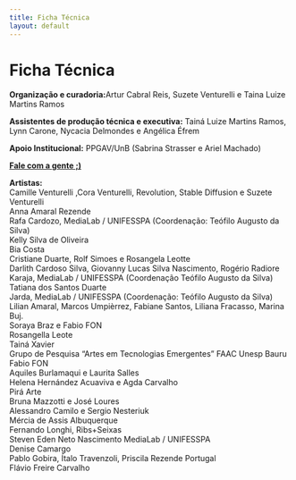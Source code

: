 ```yaml
---
title: Ficha Técnica
layout: default
---
```


<div class="container-fluid">
  <div class="row">
<div class="ficha-tecnica col-sm-10">
  <h1>Ficha Técnica</h1>
  <p><b>Organização e curadoria:</b>Artur Cabral Reis, Suzete Venturelli e Taina Luize Martins Ramos
</p>
  
  <p><b>Assistentes de produção técnica e executiva:</b> Tainá Luize Martins Ramos, Lynn Carone, Nycacia Delmondes e Angélica Éfrem</p>
    <p><b>Apoio Institucional:</b> PPGAV/UnB (Sabrina Strasser e Ariel Machado)</p>


  <p><b><a href="mailto:medialabunbdf@gmail.com">Fale com a gente ;)</a></b></p>
  <p>
    <b>Artistas:</b><br>
    <span>
     Camille Venturelli ,Cora Venturelli, Revolution, Stable Diffusion e Suzete Venturelli<br>
Anna Amaral Rezende<br>
Rafa Cardozo, MediaLab / UNIFESSPA (Coordenação: Teófilo Augusto da Silva)<br>
Kelly Silva de Oliveira<br>
Bia Costa<br>
Cristiane Duarte, Rolf Simoes e Rosangela Leotte<br>
Darlith Cardoso Silva, Giovanny Lucas Silva Nascimento, Rogério Radiore Karaja, MediaLab / UNIFESSPA (Coordenação Teófilo Augusto da Silva)<br>
Tatiana dos Santos Duarte<br>
Jarda, MediaLab / UNIFESSPA (Coordenação: Teófilo Augusto da Silva)<br>
Lilian Amaral, Marcos Umpièrrez, Fabiane Santos, Liliana Fracasso, Marina Buj.<br>
Soraya Braz e Fabio FON<br>
Rosangella Leote<br>
Tainá Xavier<br>
Grupo de Pesquisa “Artes em Tecnologias Emergentes” FAAC Unesp Bauru<br>
Fabio FON <br>
Aquiles Burlamaqui e Laurita Salles<br>
Helena Hernández Acuaviva e Agda Carvalho<br>
Pirá Arte<br>
Bruna Mazzotti e José Loures<br>
Alessandro Camilo e Sergio Nesteriuk<br>
Mércia de Assis Albuquerque<br>
Fernando Longhi, Ribs+Seixas<br>
Steven Eden Neto Nascimento MediaLab / UNIFESSPA<br>
Denise Camargo<br>
Pablo Gobira, Ítalo Travenzoli, Priscila Rezende Portugal<br>
Flávio Freire Carvalho
    </span>
  </p>
</div>
</div>
</div>


